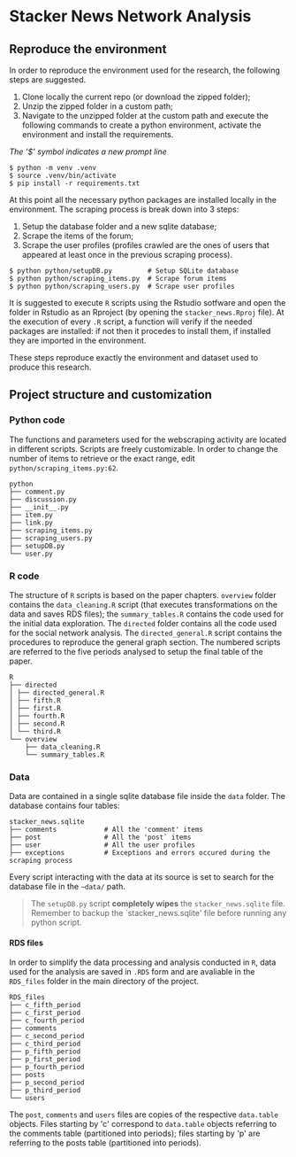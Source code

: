 # Stacker News Network Analysis

## Reproduce the environment

In order to reproduce the environment used for the research, the following steps are suggested.

1. Clone locally the current repo (or download the zipped folder);
2. Unzip the zipped folder in a custom path;
3. Navigate to the unzipped folder at the custom path and execute the following commands
to create a python environment, activate the environment and install the requirements.

*The '$' symbol indicates a new prompt line*

```{bash}
$ python -m venv .venv
$ source .venv/bin/activate
$ pip install -r requirements.txt
```

At this point all the necessary python packages are installed locally in the environment.
The scraping process is break down into 3 steps:
1. Setup the database folder and a new sqlite database;
2. Scrape the items of the forum;
3. Scrape the user profiles (profiles crawled are the ones of users that appeared at least once in the previous scraping process).

```{bash}
$ python python/setupDB.py         # Setup SQLite database
$ python python/scraping_items.py  # Scrape forum items
$ python python/scraping_users.py  # Scrape user profiles
```

It is suggested to execute `R` scripts using the Rstudio sotfware and open the folder in Rstudio as an Rproject (by 
opening the `stacker_news.Rproj` file).
At the execution of every `.R` script, a function will verify if the needed packages are installed: if not then it 
procedes to install them, if installed they are imported in the environment.

These steps reproduce exactly the environment and dataset used to produce this research.

## Project structure and customization

### Python code

The functions and parameters used for the webscraping activity are located in different scripts.
Scripts are freely customizable. In order to change the number of items to retrieve or the exact range, edit `python/scraping_items.py:62`.

```
python
├── comment.py
├── discussion.py
├── __init__.py
├── item.py
├── link.py
├── scraping_items.py
├── scraping_users.py
├── setupDB.py
└── user.py
```

### R code

The structure of `R` scripts is based on the paper chapters.
`overview` folder contains the `data_cleaning.R` script (that executes transformations on the data and saves RDS files); 
the `summary_tables.R` contains the code used for the initial data exploration.
The `directed` folder contains all the code used for the social network analysis. The `directed_general.R` script
contains the procedures to reproduce the general graph section. The numbered scripts are referred to the
five periods analysed to setup the final table of the paper.

```angular2html
R
├── directed
│ ├── directed_general.R
│ ├── fifth.R
│ ├── first.R
│ ├── fourth.R
│ ├── second.R
│ └── third.R
└── overview
    ├── data_cleaning.R
    └── summary_tables.R
```

### Data

Data are contained in a single sqlite database file inside the `data` folder.
The database contains four tables:

```
stacker_news.sqlite
├── comments            # All the 'comment' items
├── post                # All the 'post` items
├── user                # All the user profiles 
├── exceptions          # Exceptions and errors occured during the scraping process
```

Every script interacting with the data at its source is set to search for the database file in the `~data/` path.

> The `setupDB.py` script **completely wipes** the `stacker_news.sqlite` file. Remember to backup the `stacker_news.sqlite' file
> before running any python script.

#### RDS files

In order to simplify the data processing and analysis conducted in `R`, data used for the analysis are saved in `.RDS` form
and are avaliable in the `RDS_files` folder in the main directory of the project.

```
RDS_files
├── c_fifth_period
├── c_first_period
├── c_fourth_period
├── comments
├── c_second_period
├── c_third_period
├── p_fifth_period
├── p_first_period
├── p_fourth_period
├── posts
├── p_second_period
├── p_third_period
└── users
```

The `post`, `comments` and `users` files are copies of the respective `data.table` objects. Files starting by 'c'
correspond to `data.table` objects referring to the comments table (partitioned into periods); files starting by 'p' are
referring to the posts table (partitioned into periods).





